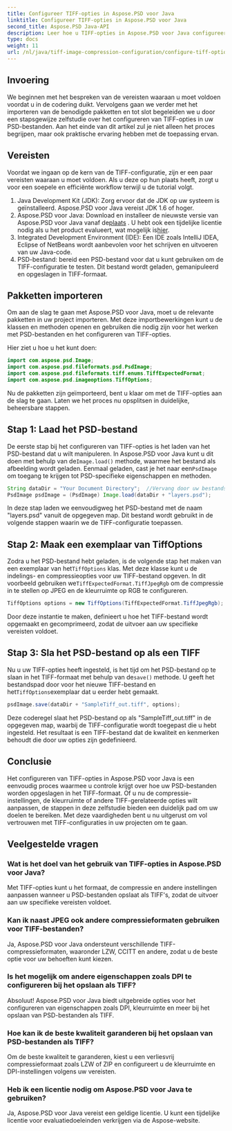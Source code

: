 ```yaml
---
title: Configureer TIFF-opties in Aspose.PSD voor Java
linktitle: Configureer TIFF-opties in Aspose.PSD voor Java
second_title: Aspose.PSD Java-API
description: Leer hoe u TIFF-opties in Aspose.PSD voor Java configureert met een stapsgewijze handleiding. Beheers beeldmanipulatie door PSD-bestanden op te slaan als hoogwaardige TIFF's.
type: docs
weight: 11
url: /nl/java/tiff-image-compression-configuration/configure-tiff-options/
---
```

## Invoering

We beginnen met het bespreken van de vereisten waaraan u moet voldoen voordat u in de codering duikt. Vervolgens gaan we verder met het importeren van de benodigde pakketten en tot slot begeleiden we u door een stapsgewijze zelfstudie over het configureren van TIFF-opties in uw PSD-bestanden. Aan het einde van dit artikel zul je niet alleen het proces begrijpen, maar ook praktische ervaring hebben met de toepassing ervan.

## Vereisten

Voordat we ingaan op de kern van de TIFF-configuratie, zijn er een paar vereisten waaraan u moet voldoen. Als u deze op hun plaats heeft, zorgt u voor een soepele en efficiënte workflow terwijl u de tutorial volgt.

1. Java Development Kit (JDK): Zorg ervoor dat de JDK op uw systeem is geïnstalleerd. Aspose.PSD voor Java vereist JDK 1.6 of hoger.
2.  Aspose.PSD voor Java: Download en installeer de nieuwste versie van Aspose.PSD voor Java vanaf de[plaats](https://releases.aspose.com/psd/java/) . U hebt ook een tijdelijke licentie nodig als u het product evalueert, wat mogelijk is[hier](https://purchase.aspose.com/temporary-license/).
3. Integrated Development Environment (IDE): Een IDE zoals IntelliJ IDEA, Eclipse of NetBeans wordt aanbevolen voor het schrijven en uitvoeren van uw Java-code.
4. PSD-bestand: bereid een PSD-bestand voor dat u kunt gebruiken om de TIFF-configuratie te testen. Dit bestand wordt geladen, gemanipuleerd en opgeslagen in TIFF-formaat.

## Pakketten importeren

Om aan de slag te gaan met Aspose.PSD voor Java, moet u de relevante pakketten in uw project importeren. Met deze importbewerkingen kunt u de klassen en methoden openen en gebruiken die nodig zijn voor het werken met PSD-bestanden en het configureren van TIFF-opties.

Hier ziet u hoe u het kunt doen:

```java
import com.aspose.psd.Image;
import com.aspose.psd.fileformats.psd.PsdImage;
import com.aspose.psd.fileformats.tiff.enums.TiffExpectedFormat;
import com.aspose.psd.imageoptions.TiffOptions;
```

Nu de pakketten zijn geïmporteerd, bent u klaar om met de TIFF-opties aan de slag te gaan. Laten we het proces nu opsplitsen in duidelijke, beheersbare stappen.

## Stap 1: Laad het PSD-bestand

 De eerste stap bij het configureren van TIFF-opties is het laden van het PSD-bestand dat u wilt manipuleren. In Aspose.PSD voor Java kunt u dit doen met behulp van de`Image.load()` methode, waarmee het bestand als afbeelding wordt geladen. Eenmaal geladen, cast je het naar een`PsdImage` om toegang te krijgen tot PSD-specifieke eigenschappen en methoden.

```java
String dataDir = "Your Document Directory";  //Vervang door uw bestandsmap
PsdImage psdImage = (PsdImage) Image.load(dataDir + "layers.psd");
```

In deze stap laden we eenvoudigweg het PSD-bestand met de naam "layers.psd" vanuit de opgegeven map. Dit bestand wordt gebruikt in de volgende stappen waarin we de TIFF-configuratie toepassen.

## Stap 2: Maak een exemplaar van TiffOptions

 Zodra u het PSD-bestand hebt geladen, is de volgende stap het maken van een exemplaar van het`TiffOptions` klas. Met deze klasse kunt u de indelings- en compressieopties voor uw TIFF-bestand opgeven. In dit voorbeeld gebruiken we`TiffExpectedFormat.TiffJpegRgb` om de compressie in te stellen op JPEG en de kleurruimte op RGB te configureren.

```java
TiffOptions options = new TiffOptions(TiffExpectedFormat.TiffJpegRgb);
```

Door deze instantie te maken, definieert u hoe het TIFF-bestand wordt opgemaakt en gecomprimeerd, zodat de uitvoer aan uw specifieke vereisten voldoet.

## Stap 3: Sla het PSD-bestand op als een TIFF

 Nu u uw TIFF-opties heeft ingesteld, is het tijd om het PSD-bestand op te slaan in het TIFF-formaat met behulp van de`save()` methode. U geeft het bestandspad door voor het nieuwe TIFF-bestand en het`TiffOptions`exemplaar dat u eerder hebt gemaakt.

```java
psdImage.save(dataDir + "SampleTiff_out.tiff", options);
```

Deze coderegel slaat het PSD-bestand op als "SampleTiff_out.tiff" in de opgegeven map, waarbij de TIFF-configuratie wordt toegepast die u hebt ingesteld. Het resultaat is een TIFF-bestand dat de kwaliteit en kenmerken behoudt die door uw opties zijn gedefinieerd.

## Conclusie

Het configureren van TIFF-opties in Aspose.PSD voor Java is een eenvoudig proces waarmee u controle krijgt over hoe uw PSD-bestanden worden opgeslagen in het TIFF-formaat. Of u nu de compressie-instellingen, de kleurruimte of andere TIFF-gerelateerde opties wilt aanpassen, de stappen in deze zelfstudie bieden een duidelijk pad om uw doelen te bereiken. Met deze vaardigheden bent u nu uitgerust om vol vertrouwen met TIFF-configuraties in uw projecten om te gaan.

## Veelgestelde vragen

### Wat is het doel van het gebruik van TIFF-opties in Aspose.PSD voor Java?
Met TIFF-opties kunt u het formaat, de compressie en andere instellingen aanpassen wanneer u PSD-bestanden opslaat als TIFF's, zodat de uitvoer aan uw specifieke vereisten voldoet.

### Kan ik naast JPEG ook andere compressieformaten gebruiken voor TIFF-bestanden?
Ja, Aspose.PSD voor Java ondersteunt verschillende TIFF-compressieformaten, waaronder LZW, CCITT en andere, zodat u de beste optie voor uw behoeften kunt kiezen.

### Is het mogelijk om andere eigenschappen zoals DPI te configureren bij het opslaan als TIFF?
Absoluut! Aspose.PSD voor Java biedt uitgebreide opties voor het configureren van eigenschappen zoals DPI, kleurruimte en meer bij het opslaan van PSD-bestanden als TIFF.

### Hoe kan ik de beste kwaliteit garanderen bij het opslaan van PSD-bestanden als TIFF?
Om de beste kwaliteit te garanderen, kiest u een verliesvrij compressieformaat zoals LZW of ZIP en configureert u de kleurruimte en DPI-instellingen volgens uw vereisten.

### Heb ik een licentie nodig om Aspose.PSD voor Java te gebruiken?
Ja, Aspose.PSD voor Java vereist een geldige licentie. U kunt een tijdelijke licentie voor evaluatiedoeleinden verkrijgen via de Aspose-website.